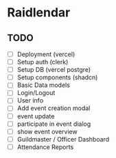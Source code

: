 # Raidlendar

## TODO

- [ ] Deployment (vercel)
- [ ] Setup auth (clerk)
- [ ] Setup DB (vercel postgre)
- [ ] Setup components (shadcn)
- [ ] Basic Data models
- [ ] Login/Logout
- [ ] User info
- [ ] Add event creation modal
- [ ] event update
- [ ] participate in event dialog
- [ ] show event overview
- [ ] Guildmaster / Officer Dashboard
- [ ] Attendance Reports
